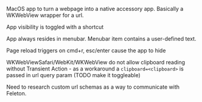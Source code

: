 MacOS app to turn a webpage into a native accessory app. Basically a WKWebView wrapper for a url.

App visibility is toggled with a shortcut

App always resides in menubar. Menubar item contains a user-defined text.

Page reload triggers on cmd+r, esc/enter cause the app to hide

WKWebViewSafari/WebKit/WKWebView do not allow clipboard reading without Transient Action - as a workaround a `clipboard=<clipboard>` is passed in url query param (TODO make it toggleable)

Need to research custom url schemas as a way to communicate with Feleton. 
